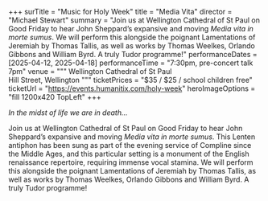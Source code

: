 +++
surTitle = "Music for Holy Week"
title = "Media Vita"
director = "Michael Stewart"
summary = "Join us at Wellington Cathedral of St Paul on Good Friday to hear John Sheppard’s expansive and moving _Media vita in morte sumus_. We will perform this alongside the poignant Lamentations of Jeremiah by Thomas Tallis, as well as works by Thomas Weelkes, Orlando Gibbons and William Byrd. A truly Tudor programme!"
performanceDates = [2025-04-12, 2025-04-18]
performanceTime = "7:30pm, pre-concert talk 7pm"
venue = """
Wellington Cathedral of St Paul  
Hill Street, Wellington
"""
ticketPrices = "$35 / $25 / school children free"
ticketUrl = "https://events.humanitix.com/holy-week"
heroImageOptions = "fill 1200x420 TopLeft"
+++

_In the midst of life we are in death&hellip;_

Join us at Wellington Cathedral of St Paul on Good Friday to hear John Sheppard’s expansive and moving _Media vita in morte sumus_. This Lenten antiphon has been sung as part of the evening service of Compline since the Middle Ages, and this particular setting is a monument of the English renaissance repertoire, requiring immense vocal stamina. We will perform this alongside the poignant Lamentations of Jeremiah by Thomas Tallis, as well as works by Thomas Weelkes, Orlando Gibbons and William Byrd. A truly Tudor programme!
